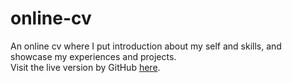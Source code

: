 # **online-cv**
An online cv where I put introduction about my self and skills, and showcase my experiences and projects.<br>
Visit the live version by GitHub <a href='https://devina-lim5.github.io/online-cv/'>here</a>.
